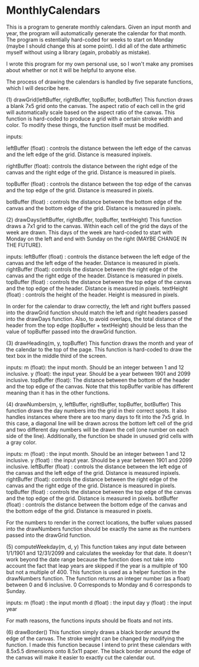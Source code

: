 # MonthlyCalendars

 This is a program to generate monthly calendars. Given an input month and year, the program will automatically generate the calendar for that month.
 The program is estentially hard-coded for weeks to start on Monday (maybe I should change this at some point).
 I did all of the date arthimetic myself without using a library (again, probably as mistake).
 
 I wrote this program for my own personal use, so I won't make any promises about whether or not it will be helpful to anyone else.
 
 The process of drawing the calendars is handled by five separate functions, which I will describe here.
 
 (1)
 drawGrid(leftBuffer, rightBuffer, topBuffer, botBuffer)
 This function draws a blank 7x5 grid onto the canvas. The aspect ratio of each cell in the grid will automatically scale based on the aspect ratio of the canvas.
 This function is hard-coded to produce a grid with a certain stroke width and color. To modify these things, the function itself must be modified.
 
 inputs:
 
 leftBuffer (float) : controls the distance between the left edge of the canvas and the left edge of the grid. Distance is measured inpixels.
 
 rightBuffer (float): controls the distance between the right edge of the canvas and the right edge of the grid. Distance is measured in pixels.
 
 topBuffer (float)  : controls the distance between the top edge of the canvas and the top edge of the grid. Distance is measured in pixels.
 
 botBuffer (float)  : controls the distance between the bottom edge of the canvas and the bottom edge of the grid. Distance is measured in pixels.
 
 (2)
 drawDays(leftBuffer, rightBuffer, topBuffer, textHeight)
 This function draws a 7x1 grid to the canvas. Within each cell of the grid the days of the week are drawn. This days of the week are
 hard-coded to start with Monday on the left and end with Sunday on the right (MAYBE CHANGE IN THE FUTURE).
 
 inputs:
 leftBuffer (float) : controls the distance between the left edge of the canvas and the left edge of the header. Distance is measured in pixels.
 rightBuffer (float): controls the distance between the right edge of the canvas and the right edge of the header. Distance is measured in pixels.
 topBuffer (float)  : controls the distance between the top edge of the canvas and the top edge of the header. Distance is measured in pixels.
 textHeight (float) : controls the height of the header. Height is measured in pixels.
 
 In order for the calendar to draw correctly, the left and right buffers passed into the drawGrid function should match the left and right headers passed into the drawDays function.
 Also, to avoid overlaps, the total distance of the header from the top edge (topBuffer + textHeight) should be less than the value of topBuffer passed into the drawGrid function.
 
 (3)
 drawHeading(m, y, topBuffer)
 This function draws the month and year of the calendar to the top of the page. This function is hard-coded to draw the text box in the middle third of the screen.
 
 inputs:
 m (float): the input month. Should be an integer between 1 and 12 inclusive.
 y (float): the input year. Should be a year between 1901 and 2099 inclusive.
 topBuffer (float): The distance between the bottom of the header and the top edge of the canvas. Note that this topBuffer varible has different meaning than it has in the other functions.
 
 (4)
 drawNumbers(m, y, leftBuffer, rightBuffer, topBuffer, botBuffer)
 This function draws the day numbers into the grid in their correct spots. It also handles instances where there are too many days to fit into the 7x5 grid. In this case, a diagonal line will be
 drawn across the bottom left cell of the grid and two different day numbers will be drawn the cell (one number on each side of the line). Additionally, the function be shade in unused grid cells with a gray color.
 
 inputs:
 m (float) : the input month. Should be an integer between 1 and 12 inclusive.
 y (float) : the input year. Should be a year between 1901 and 2099 inclusive.
 leftBuffer (float) : controls the distance between the left edge of the canvas and the left edge of the grid. Distance is measured inpixels.
 rightBuffer (float): controls the distance between the right edge of the canvas and the right edge of the grid. Distance is measured in pixels.
 topBuffer (float)  : controls the distance between the top edge of the canvas and the top edge of the grid. Distance is measured in pixels.
 botBuffer (float)  : controls the distance between the bottom edge of the canvas and the bottom edge of the grid. Distance is measured in pixels.
 
 For the numbers to render in the correct locations, the buffer values passed into the drawNumbers function should be exactly the same as the numbers passed into the drawGrid function.
 
 (5)
 computeWeekday(m, d, y)
 This function takes any input date between 1/1/1901 and 12/31/2099 and calculates the weekday for that date. It doesn't work beyond the date range because the function
 does not take into account the fact that leap years are skipped if the year is a multiple of 100 but not a multiple of 400. This function is used as a helper function in the
 drawNumbers function. The function returns an integer number (as a float) between 0 and 6 inclusive. 0 Corresponds to Monday and 6 corresponds to Sunday.
 
 inputs:
 m (float) : the input month
 d (float) : the input day
 y (float) : the input year
 
 For math reasons, the functions inputs should be floats and not ints.
 
 (6)
 drawBorder()
 This function simply draws a black border around the edge of the canvas. The stroke weight can be changed by modifying the function. I made this function because I intend to print these calendars with
 8.5x5.5 dimensions onto 8.5x11 paper. The black border around the edge of the canvas will make it easier to exactly cut the calendar out.
